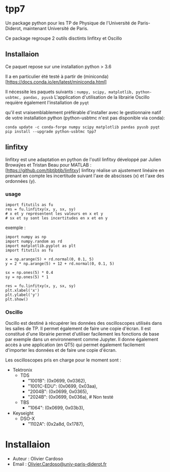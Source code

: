 # tpp7

Un package python pour les TP de Physique de l'Université de Paris-Diderot, maintenant Université de Paris.

Ce package regroupe 2 outils disctints linfitxy et Oscillo

## Installaion

Ce paquet repose sur une installation python > 3.6

Il a en particulier été testé à partir de (miniconda)[https://docs.conda.io/en/latest/miniconda.html]

Il nécessite les paquets suivants :  `numpy, scipy, matplotlib, python-usbtmc, pandas, pyusb`
L'application d'utilisation de la librairie Oscillo requière également l'installation de `pyqt`

qu'il est vraisemblablement préférable d'installer avec le gestionnaire natif de votre installation python (python-usbtmc n'est pas disponible via conda):

    conda update -c conda-forge numpy scipy matplotlib pandas pyusb pyqt
    pip install --upgrade python-usbtmc tpp7



## linfitxy
linfitxy est une adaptation en python de l'outil linfitxy développé par Julien Browaÿes et Tristan Beau pour MATLAB : 
 [https://github.com/tjbtjbtjb/linfitxy]
linfitxy réalise un ajustement linéaire en prenant en compte les incertitude suivant l'axe de abscisses (x) et l'axe des ordonnées (y).



### usage

    import fitutils as fu
    res = fu.linfitxy(x, y, sx, sy)
    # x et y représentent les valeurs en x et y
    # sx et sy sont les incertitudes en x et en y

exemple : 

    import numpy as np
    import numpy.random as rd
    import matplotlib.pyplot as plt
    import fitutils as fu

    x = np.arange(5) + rd.normal(0, 0.1, 5)
    y = 2 * np.arange(5) + 12 + rd.normal(0, 0.1, 5)

    sx = np.ones(5) * 0.4
    sy = np.ones(5) * 1

    res = fu.linfitxy(x, y, sx, sy)
    plt.xlabel('x')
    plt.ylabel('y')
    plt.show()

### Oscillo
Oscillo est destiné à récupérer les données des oscilloscopes utilisés dans les salles de TP.
Il permet également de faire une copie d'écran.
Il est constitué d'une librairie permet d'utiliser facilement les fonctions de base par exemple dans un environnement comme Jupyter.
Il donne également accès à une application (en QT5) qui permet également facilement d'importer les données et de faire une copie d'écran.

Les oscilloscopes pris en charge pour le moment sont : 
- Tektronix
    - TDS
        - "1001B": (0x0699, 0x0362),
        - "1001C-EDU": (0x0699, 0x03aa),
        - "2004B": (0x0699, 0x0365),
        - "2024B": (0x0699, 0x036a), # Non testé
    - TBS
        - "1064": (0x0699, 0x03b3),
- Keyseight
    - DSO-X
        - "1102A": (0x2a8d, 0x1787),


# Installaion
- Auteur : Olivier Cardoso
- Email : Olivier.Cardoso@univ-paris-diderot.fr

   
